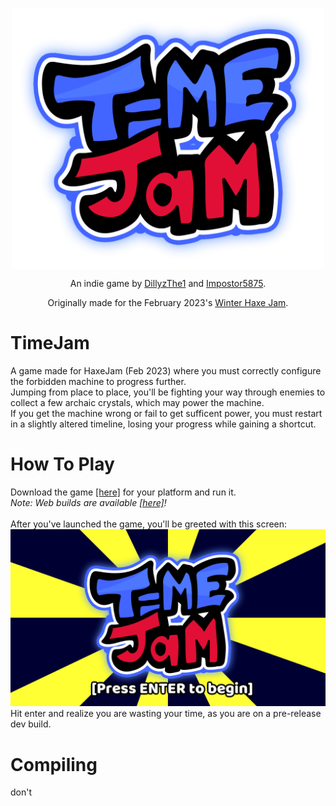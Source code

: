 <p align="center">
  <img align="center" src="assets/images/glowy logo.png" width=500>
</p>
<p align="center">
  An indie game by <a href="https://www.github.com/DillyzThe1">DillyzThe1</a> and <a href="https://www.github.com/Impostor5875">Impostor5875</a>.
</p>
<p align="center">
  Originally made for the February 2023's <a href="https://itch.io/jam/haxejam-2023-winter-jam">Winter Haxe Jam</a>.
</p>


# TimeJam
A game made for HaxeJam (Feb 2023) where you must correctly configure the forbidden machine to progress further.<br>
Jumping from place to place, you'll be fighting your way through enemies to collect a few archaic crystals, which may power the machine.<br>
If you get the machine wrong or fail to get sufficent power, you must restart in a slightly altered timeline, losing your progress while gaining a shortcut.<br>

# How To Play
Download the game [[here]](../../releases/latest/) for your platform and run it.<br>
<i>Note: Web builds are available [[here]](https://dillyzthe1.itch.io/)!</i><br>
<br>
After you've launched the game, you'll be greeted with this screen:<br>
![TimeJam Title Screen](art/title-screen.png)<br>
Hit enter and realize you are wasting your time, as you are on a pre-release dev build.

# Compiling
don't
